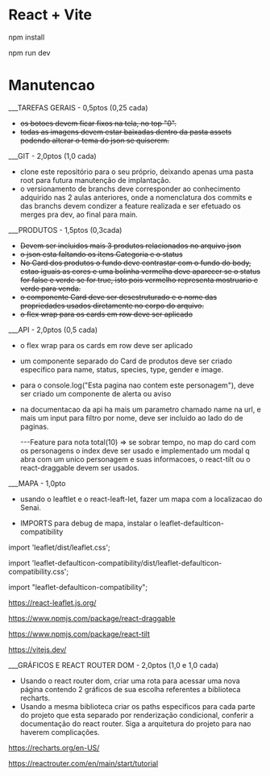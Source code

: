 # React + Vite

npm install

npm run dev

# Manutencao

\_\_\_TAREFAS GERAIS - 0,5ptos (0,25 cada)

- <del>os botoes devem ficar fixos na tela, no top "0".</del>
- <del>todas as imagens devem estar baixadas dentro da pasta assets podendo alterar o tema do json se quiserem.</del>

\_\_\_GIT - 2,0ptos (1,0 cada)

- clone este repositório para o seu próprio, deixando apenas uma pasta root para futura manutenção de implantação.
- o versionamento de branchs deve corresponder ao conhecimento adquirido nas 2 aulas anteriores, onde a nomenclatura dos commits e das branchs devem condizer a feature realizada e ser efetuado os merges pra dev, ao final para main.

\_\_\_PRODUTOS - 1,5ptos (0,3cada)

- <del>Devem ser incluidos mais 3 produtos relacionados no arquivo json</del>
- <del>o json esta faltando os itens Categoria e o status</del>
- <del>No Card dos produtos o fundo deve contrastar com o fundo do body, estao iguais as cores e uma bolinha vermelha deve aparecer se o status for false e verde se for true, isto pois vermelho representa mostruario e verde para venda.</del>
- <del>o componente Card deve ser desestruturado e o nome das propriedades usados diretamente no corpo do arquivo.</del>
- <del>o flex wrap para os cards em row deve ser aplicado</del>

\_\_\_API - 2,0ptos (0,5 cada)

- o flex wrap para os cards em row deve ser aplicado
- um componente separado do Card de produtos deve ser criado especifico para name, status, species, type, gender e image.
- para o console.log("Esta pagina nao contem este personagem"), deve ser criado um componente de alerta ou aviso
- na documentacao da api ha mais um parametro chamado name na url, e mais um input para filtro por nome, deve ser incluido ao lado do de paginas.

  ---Feature para nota total(10) => se sobrar tempo, no map do card com os personagens o index deve ser usado e implementado um modal q abra com um unico personagem e suas informacoes, o react-tilt ou o react-draggable devem ser usados.

\_\_\_MAPA - 1,0pto

- usando o leaftlet e o react-leaft-let, fazer um mapa com a localizacao do Senai.

- IMPORTS para debug de mapa, instalar o leaflet-defaulticon-compatibility

import 'leaflet/dist/leaflet.css';

import 'leaflet-defaulticon-compatibility/dist/leaflet-defaulticon-compatibility.css';

import "leaflet-defaulticon-compatibility";

https://react-leaflet.js.org/

https://www.npmjs.com/package/react-draggable

https://www.npmjs.com/package/react-tilt

https://vitejs.dev/

\_\_\_GRÁFICOS E REACT ROUTER DOM - 2,0ptos (1,0 e 1,0 cada)

- Usando o react router dom, criar uma rota para acessar uma nova página contendo 2 gráficos de sua escolha referentes a biblioteca recharts.
- Usando a mesma biblioteca criar os paths especificos para cada parte do projeto que esta separado por renderização condicional, conferir a documentação do react router. Siga a arquitetura do projeto para nao haverem complicações.

https://recharts.org/en-US/

https://reactrouter.com/en/main/start/tutorial

